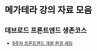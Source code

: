 # 메가테라 강의 자료 모음

## 데브로드 프론트엔드 생존코스

- [9주차 프론트엔드 개발 환경 세팅](https://github.com/megaptera-kr/textbook/tree/main/start-react-project)
